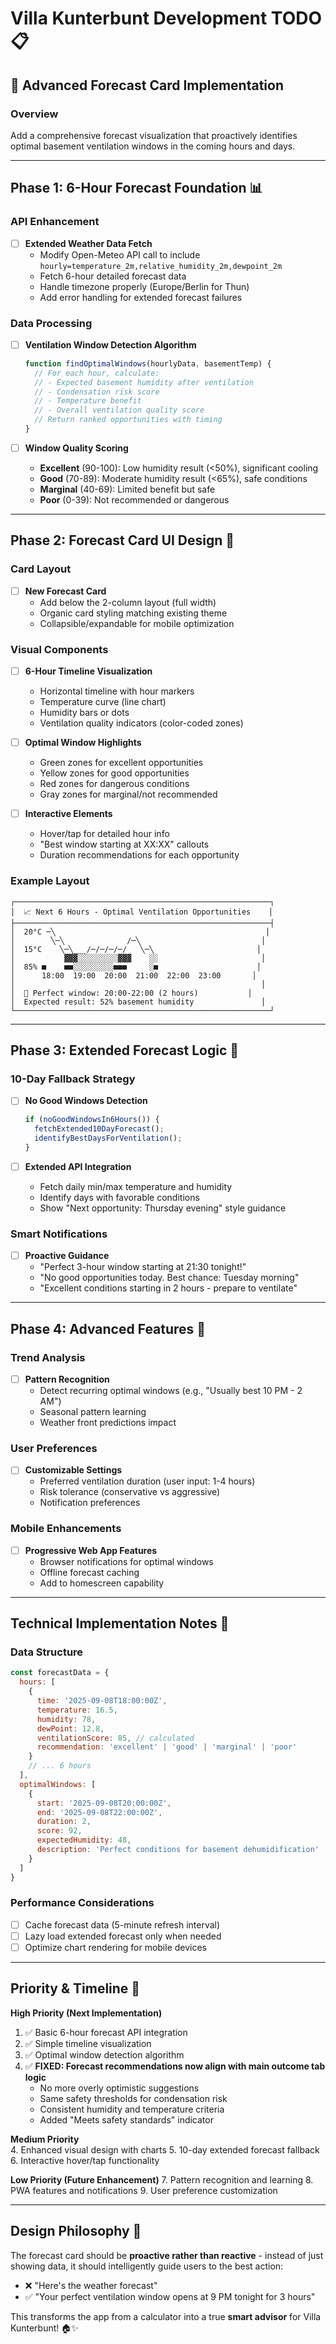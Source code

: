 # Villa Kunterbunt Development TODO 📋

## 🚀 Advanced Forecast Card Implementation

### Overview
Add a comprehensive forecast visualization that proactively identifies optimal basement ventilation windows in the coming hours and days.

---

## Phase 1: 6-Hour Forecast Foundation 📊

### API Enhancement
- [ ] **Extended Weather Data Fetch**
  - Modify Open-Meteo API call to include `hourly=temperature_2m,relative_humidity_2m,dewpoint_2m`
  - Fetch 6-hour detailed forecast data  
  - Handle timezone properly (Europe/Berlin for Thun)
  - Add error handling for extended forecast failures

### Data Processing
- [ ] **Ventilation Window Detection Algorithm**
  ```javascript
  function findOptimalWindows(hourlyData, basementTemp) {
    // For each hour, calculate:
    // - Expected basement humidity after ventilation
    // - Condensation risk score
    // - Temperature benefit
    // - Overall ventilation quality score
    // Return ranked opportunities with timing
  }
  ```

- [ ] **Window Quality Scoring**
  - **Excellent** (90-100): Low humidity result (<50%), significant cooling
  - **Good** (70-89): Moderate humidity result (<65%), safe conditions
  - **Marginal** (40-69): Limited benefit but safe
  - **Poor** (0-39): Not recommended or dangerous

---

## Phase 2: Forecast Card UI Design 🎨

### Card Layout
- [ ] **New Forecast Card**
  - Add below the 2-column layout (full width)
  - Organic card styling matching existing theme
  - Collapsible/expandable for mobile optimization

### Visual Components
- [ ] **6-Hour Timeline Visualization**
  - Horizontal timeline with hour markers
  - Temperature curve (line chart)
  - Humidity bars or dots
  - Ventilation quality indicators (color-coded zones)
  
- [ ] **Optimal Window Highlights**
  - Green zones for excellent opportunities
  - Yellow zones for good opportunities  
  - Red zones for dangerous conditions
  - Gray zones for marginal/not recommended

- [ ] **Interactive Elements**
  - Hover/tap for detailed hour info
  - "Best window starting at XX:XX" callouts
  - Duration recommendations for each opportunity

### Example Layout
```
┌─────────────────────────────────────────────────────────┐
│  📈 Next 6 Hours - Optimal Ventilation Opportunities    │
├─────────────────────────────────────────────────────────┤
│  20°C ─╲                                               │
│        ╲─╲              /─╲                           │
│  15°C    ╲─╲___/─/─/─/─/   ╲─╲                       │
│           ▓▓▓░░░░░░░░░▓▓▓    ░░                       │
│  85% ■    ■■░░░░░░░░░■■■     ░■                      │
│      18:00  19:00  20:00  21:00  22:00  23:00       │
│                                                       │
│  🌟 Perfect window: 20:00-22:00 (2 hours)           │
│  Expected result: 52% basement humidity               │
└─────────────────────────────────────────────────────────┘
```

---

## Phase 3: Extended Forecast Logic 📅

### 10-Day Fallback Strategy
- [ ] **No Good Windows Detection**
  ```javascript
  if (noGoodWindowsIn6Hours()) {
    fetchExtended10DayForecast();
    identifyBestDaysForVentilation();
  }
  ```

- [ ] **Extended API Integration**
  - Fetch daily min/max temperature and humidity
  - Identify days with favorable conditions
  - Show "Next opportunity: Thursday evening" style guidance

### Smart Notifications
- [ ] **Proactive Guidance**
  - "Perfect 3-hour window starting at 21:30 tonight!"
  - "No good opportunities today. Best chance: Tuesday morning"
  - "Excellent conditions starting in 2 hours - prepare to ventilate"

---

## Phase 4: Advanced Features 🔮

### Trend Analysis
- [ ] **Pattern Recognition**
  - Detect recurring optimal windows (e.g., "Usually best 10 PM - 2 AM")
  - Seasonal pattern learning
  - Weather front predictions impact

### User Preferences
- [ ] **Customizable Settings**
  - Preferred ventilation duration (user input: 1-4 hours)
  - Risk tolerance (conservative vs aggressive)
  - Notification preferences

### Mobile Enhancements
- [ ] **Progressive Web App Features**
  - Browser notifications for optimal windows
  - Offline forecast caching
  - Add to homescreen capability

---

## Technical Implementation Notes 🔧

### Data Structure
```javascript
const forecastData = {
  hours: [
    {
      time: '2025-09-08T18:00:00Z',
      temperature: 16.5,
      humidity: 78,
      dewPoint: 12.8,
      ventilationScore: 85, // calculated
      recommendation: 'excellent' | 'good' | 'marginal' | 'poor'
    }
    // ... 6 hours
  ],
  optimalWindows: [
    {
      start: '2025-09-08T20:00:00Z',
      end: '2025-09-08T22:00:00Z', 
      duration: 2,
      score: 92,
      expectedHumidity: 48,
      description: 'Perfect conditions for basement dehumidification'
    }
  ]
}
```

### Performance Considerations
- [ ] Cache forecast data (5-minute refresh interval)
- [ ] Lazy load extended forecast only when needed
- [ ] Optimize chart rendering for mobile devices

---

## Priority & Timeline 📆

**High Priority (Next Implementation)**
1. ✅ Basic 6-hour forecast API integration
2. ✅ Simple timeline visualization
3. ✅ Optimal window detection algorithm
4. ✅ **FIXED: Forecast recommendations now align with main outcome tab logic**
   - No more overly optimistic suggestions
   - Same safety thresholds for condensation risk
   - Consistent humidity and temperature criteria
   - Added "Meets safety standards" indicator

**Medium Priority**  
4. Enhanced visual design with charts
5. 10-day extended forecast fallback
6. Interactive hover/tap functionality

**Low Priority (Future Enhancement)**
7. Pattern recognition and learning
8. PWA features and notifications
9. User preference customization

---

## Design Philosophy 🎯

The forecast card should be **proactive rather than reactive** - instead of just showing data, it should intelligently guide users to the best action:

- ❌ "Here's the weather forecast" 
- ✅ "Your perfect ventilation window opens at 9 PM tonight for 3 hours"

This transforms the app from a calculator into a true **smart advisor** for Villa Kunterbunt! 🏠✨
